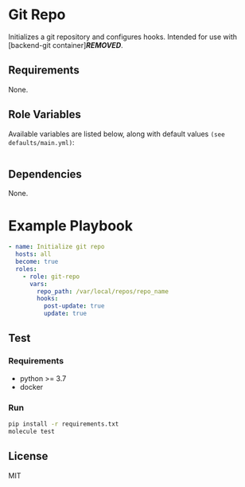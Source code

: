 # Git Repo
Initializes a git repository and configures hooks. Intended for use with [backend-git container]***REMOVED***.

## Requirements
None.

## Role Variables
Available variables are listed below, along with default values `(see defaults/main.yml)`:
```yaml

```

## Dependencies
None.

# Example Playbook
```yaml
- name: Initialize git repo
  hosts: all
  become: true
  roles:
    - role: git-repo
      vars:
        repo_path: /var/local/repos/repo_name
        hooks:
          post-update: true
          update: true
```

## Test
### Requirements
- python >= 3.7
- docker

### Run
```bash
pip install -r requirements.txt
molecule test
```

## License
MIT
